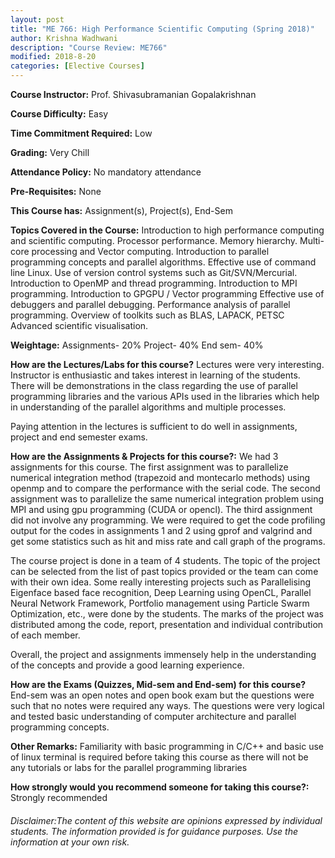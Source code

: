 ```yaml
---
layout: post
title: "ME 766: High Performance Scientific Computing (Spring 2018)"
author: Krishna Wadhwani
description: "Course Review: ME766"
modified: 2018-8-20
categories: [Elective Courses]
---
```


**Course Instructor:** Prof. Shivasubramanian Gopalakrishnan

**Course Difficulty:** Easy

**Time Commitment Required:** Low

**Grading:** Very Chill

**Attendance Policy:** No mandatory attendance

**Pre-Requisites:** None

**This Course has:** Assignment(s), Project(s), End-Sem

**Topics Covered in the Course:**
Introduction to high performance computing and scientific computing. Processor performance. Memory hierarchy. Multi-core processing and Vector computing. Introduction to parallel programming concepts and parallel algorithms. Effective use of command line Linux. Use of version control systems such as Git/SVN/Mercurial. Introduction to OpenMP and thread programming. Introduction to MPI programming. Introduction to GPGPU / Vector programming Effective use of debuggers and parallel debugging. Performance analysis of parallel programming. Overview of toolkits such as BLAS, LAPACK, PETSC Advanced scientific visualisation.

**Weightage:**
Assignments- 20%
Project- 40%
End sem- 40%

**How are the Lectures/Labs for this course?**
Lectures were very interesting. Instructor is enthusiastic and takes interest in learning of the students. There will be demonstrations in the class regarding the use of parallel programming libraries and the various APIs used in the libraries which help in understanding of the parallel algorithms and multiple processes.

Paying attention in the lectures is sufficient to do well in assignments, project and end semester exams. 

**How are the Assignments & Projects for this course?:**
We had 3 assignments for this course. The first assignment was to parallelize numerical integration method (trapezoid and montecarlo methods) using openmp and to compare the performance with the serial code. The second assignment was to parallelize the same numerical integration problem using MPI and using gpu programming (CUDA or opencl). The third assignment did not involve any programming. We were required to get the code profiling output for the codes in assignments 1 and 2 using gprof and valgrind and get some statistics such as hit and miss rate and call graph of the programs. 

The course project is done in a team of 4 students. The topic of the project can be selected from the list of past topics provided or the team can come with their own idea. Some really interesting projects such as Parallelising Eigenface based face recognition, Deep Learning using OpenCL, Parallel Neural Network Framework, Portfolio management using Particle Swarm Optimization, etc., were done by the students. The marks of the project was distributed among the code, report, presentation and individual contribution of each member.

Overall, the project and assignments immensely help in the understanding of the concepts and provide a good learning experience.


**How are the Exams (Quizzes, Mid-sem and End-sem) for this course?**
End-sem was an open notes and open book exam but the questions were such that no notes were required any ways. The questions were very logical and tested basic understanding of computer architecture and parallel programming concepts. 

**Other Remarks:**
Familiarity with basic programming in C/C++ and basic use of linux terminal is required before taking this course as there will not be any tutorials or labs for the parallel programming libraries

**How strongly would you recommend someone for taking this course?:**
Strongly recommended

###### Disclaimer:The content of this website are opinions expressed by individual students. The information provided is for guidance purposes. Use the information at your own risk.